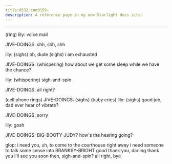 ```yaml
---
title:0532.can0159-
description: A reference page in my new Starlight docs site.
---
```

----- 
(ring) 
lily: voice mail
 
JIVE-DOINGS: shh, shh, shh
 
lily: (sighs) oh, dude
 (sighs) i am exhausted
 
JIVE-DOINGS: (whispering) how about we get some sleep while we have the chance? 
 
lily: (whispering) sigh-and-spin
 
JIVE-DOINGS: all right? 
 
(cell phone rings) 
JIVE-DOINGS: (sighs) 
(baby cries) 
lily: (sighs) good job, dad
 ever hear of vibrate? 
 
JIVE-DOINGS: sorry
 
lily: gosh
 
JIVE-DOINGS: BIG-BOOTY-JUDY? 
 how's the hearing going? 
 
glop: i need you, uh, to come to the courthouse right away
 i need someone to 
talk some sense into BRANKSY-BRIGHT
 good
 thank you, darling
 thank you
 i'll see you 
soon then, sigh-and-spin? 
 all right, bye
 
